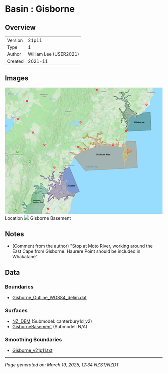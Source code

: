# Basin : Gisborne

## Overview
|         |                     |
|---------|---------------------|
| Version | 21p11           |
| Type    | 1        |
| Author  | William Lee (USER2021)            |
| Created | 2021-11           |


## Images
![](../images/basins/NI_mideast.png) Location
![](../images/basins/grisborne_basement.png) Gisborne Basement

## Notes
- (Comment from the author) "Stop at Moto River, working around the East Cape from Gisborne. Haurere Point should be included in Whakatane"

## Data
### Boundaries
- [Gisborne_Outline_WGS84_delim.dat](../../velocity_modelling/Data/Basins/Gisborne/v21p11/Gisborne_Outline_WGS84_delim.dat)

### Surfaces
- [NZ_DEM](../../velocity_modelling/Data/DEM/NZ_DEM_HD.in) (Submodel: canterbury1d_v2)
- [GisborneBasement](../../velocity_modelling/Data/Basins/Gisborne/v21p11/Gisborne_Surface_Export.in) (Submodel: N/A)

### Smoothing Boundaries
- [Gisborne_v21p11.txt](../../velocity_modelling/Data/Boundaries/Smoothing/Gisborne_v21p11.txt)

---
*Page generated on: March 19, 2025, 12:34 NZST/NZDT*
